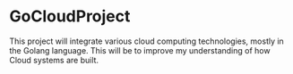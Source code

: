 # GoCloudProject
This project will integrate various cloud computing technologies, mostly in the Golang language. This will be to improve my understanding of how Cloud systems are built.
